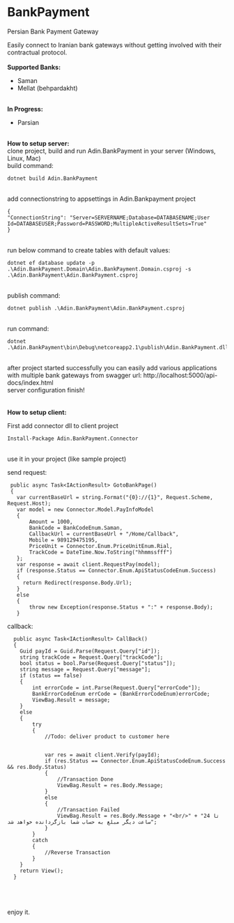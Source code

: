 # BankPayment

Persian Bank Payment Gateway

Easily connect to Iranian bank gateways without getting involved with their contractual protocol.
<br/>
<br/>
<b>
  Supported Banks:</b>
      <ul>
        <li>Saman</li>
        <li>Mellat (behpardakht)</li>
  </ul>
  
<br/>
<b>
  In Progress:</b>
      <ul>
        <li>Parsian</li>        
  </ul>
<br/>
<b>
  How to setup server:  
 </b>
 <br/>
clone project, build and run Adin.BankPayment in your server (Windows, Linux, Mac)
  <br/>
  build command:
<br/>

```
dotnet build Adin.BankPayment
```

<br/>
 add connectionstring to appsettings in Adin.Bankpayment project 
 <br/>
 
```
{
"ConnectionString": "Server=SERVERNAME;Database=DATABASENAME;User Id=DATABASEUSER;Password=PASSWORD;MultipleActiveResultSets=True"
}
```

 <br/>
 run below command to create tables with default values:
 <br/>
 
```
dotnet ef database update -p .\Adin.BankPayment.Domain\Adin.BankPayment.Domain.csproj -s .\Adin.BankPayment\Adin.BankPayment.csproj
```

 <br/>
 publish command:
 <br/>
 
 ```
dotnet publish .\Adin.BankPayment\Adin.BankPayment.csproj
```

<br/>
run command:
<br/>

```
dotnet .\Adin.BankPayment\bin\Debug\netcoreapp2.1\publish\Adin.BankPayment.dll
```

<br/>
after project started successfully you can easily add various applications with multiple bank gateways from swagger url:
http://localhost:5000/api-docs/index.html
<br/>
server configuration finish!
<br/>
<br/>
 <br/>
<b>
  How to setup client:  
 </b>
 <br/>

First add connector dll to client project
 <br/>
```
Install-Package Adin.BankPayment.Connector
```
 <br/>
use it in your project (like sample project)

send request:

```
 public async Task<IActionResult> GotoBankPage()
 {
   var currentBaseUrl = string.Format("{0}://{1}", Request.Scheme, Request.Host);
   var model = new Connector.Model.PayInfoModel
   {
       Amount = 1000,
       BankCode = BankCodeEnum.Saman,
       CallbackUrl = currentBaseUrl + "/Home/Callback",
       Mobile = 989129475195,
       PriceUnit = Connector.Enum.PriceUnitEnum.Rial,
       TrackCode = DateTime.Now.ToString("hhmmssfff")
   };
   var response = await client.RequestPay(model);
   if (response.Status == Connector.Enum.ApiStatusCodeEnum.Success)
   {
     return Redirect(response.Body.Url);
   }
   else
   {
       throw new Exception(response.Status + ":" + response.Body);
   }
```

callback:

```
  public async Task<IActionResult> CallBack()
  {
    Guid payId = Guid.Parse(Request.Query["id"]);
    string trackCode = Request.Query["trackCode"];
    bool status = bool.Parse(Request.Query["status"]);
    string message = Request.Query["message"];
    if (status == false)
    {
        int errorCode = int.Parse(Request.Query["errorCode"]);
        BankErrorCodeEnum errCode = (BankErrorCodeEnum)errorCode;
        ViewBag.Result = message;
    }
    else
    {
        try
        {
            //Todo: deliver product to customer here


            var res = await client.Verify(payId);
            if (res.Status == Connector.Enum.ApiStatusCodeEnum.Success && res.Body.Status)
            {
                //Transaction Done
                ViewBag.Result = res.Body.Message;
            }
            else
            {
                //Transaction Failed
                ViewBag.Result = res.Body.Message + "<br/>" + "تا 24 ساعت دیگر مبلغ به حساب شما بازگردانده خواهد شد";
            }
        }
        catch
        {            
            //Reverse Transaction
        }
    }
    return View();
  }
 ```
 <br/>
 <br/>
 <br/>
 enjoy it.
  

 
